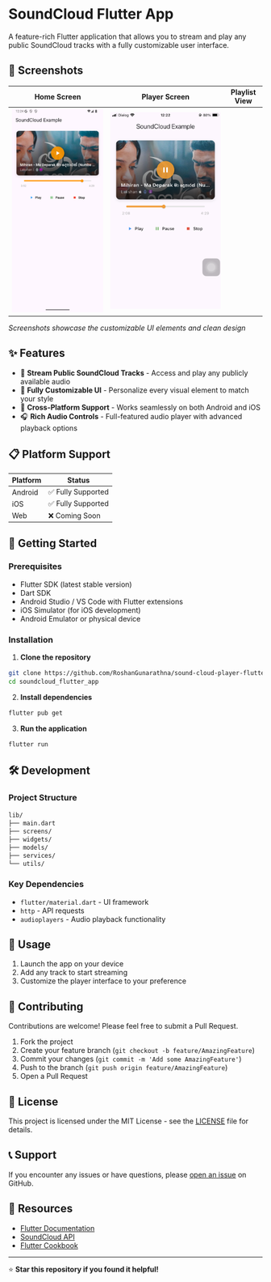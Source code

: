 # SoundCloud Flutter App

A feature-rich Flutter application that allows you to stream and play any public SoundCloud tracks with a fully customizable user interface.

## 📱 Screenshots

| Home Screen | Player Screen | Playlist View |
|-------------|---------------|---------------|
| ![Android Player](screenshots/android_player.png) | ![Ios Player](screenshots/ios_player.png) |

*Screenshots showcase the customizable UI elements and clean design*

## ✨ Features

- 🎵 **Stream Public SoundCloud Tracks** - Access and play any publicly available audio
- 🎨 **Fully Customizable UI** - Personalize every visual element to match your style  
- 📱 **Cross-Platform Support** - Works seamlessly on both Android and iOS
- 🎧 **Rich Audio Controls** - Full-featured audio player with advanced playback options

## 📋 Platform Support

| Platform | Status |
|----------|--------|
| Android  | ✅ Fully Supported |
| iOS      | ✅ Fully Supported |
| Web      | ❌ Coming Soon |

## 🚀 Getting Started

### Prerequisites

- Flutter SDK (latest stable version)
- Dart SDK 
- Android Studio / VS Code with Flutter extensions
- iOS Simulator (for iOS development)
- Android Emulator or physical device

### Installation

1. **Clone the repository**
```bash
git clone https://github.com/RoshanGunarathna/sound-cloud-player-flutter.git
cd soundcloud_flutter_app
```

2. **Install dependencies**
```bash
flutter pub get
```

3. **Run the application**
```bash
flutter run
```

## 🛠️ Development

### Project Structure
```
lib/
├── main.dart
├── screens/
├── widgets/
├── models/
├── services/
└── utils/
```

### Key Dependencies
- `flutter/material.dart` - UI framework
- `http` - API requests
- `audioplayers` - Audio playback functionality

## 📖 Usage

1. Launch the app on your device
3. Add any track to start streaming
4. Customize the player interface to your preference

## 🤝 Contributing

Contributions are welcome! Please feel free to submit a Pull Request.

1. Fork the project
2. Create your feature branch (`git checkout -b feature/AmazingFeature`)
3. Commit your changes (`git commit -m 'Add some AmazingFeature'`)
4. Push to the branch (`git push origin feature/AmazingFeature`)
5. Open a Pull Request

## 📄 License

This project is licensed under the MIT License - see the [LICENSE](LICENSE) file for details.

## 📞 Support

If you encounter any issues or have questions, please [open an issue](https://github.com/RoshanGunarathna/sound-cloud-player-flutter.git) on GitHub.

## 🔗 Resources

- [Flutter Documentation](https://docs.flutter.dev/)
- [SoundCloud API](https://developers.soundcloud.com/)
- [Flutter Cookbook](https://docs.flutter.dev/cookbook)

---

⭐ **Star this repository if you found it helpful!**